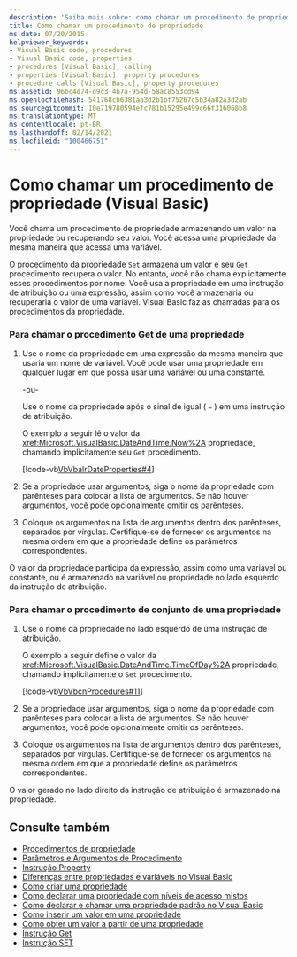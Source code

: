 ```yaml
---
description: 'Saiba mais sobre: como chamar um procedimento de propriedade (Visual Basic)'
title: Como chamar um procedimento de propriedade
ms.date: 07/20/2015
helpviewer_keywords:
- Visual Basic code, procedures
- Visual Basic code, properties
- procedures [Visual Basic], calling
- properties [Visual Basic], property procedures
- procedure calls [Visual Basic], property procedures
ms.assetid: 96bc4d74-d9c3-4b7a-954d-58ac8553cd94
ms.openlocfilehash: 541768cb6381aa3d2b1bf75267c5b34a82a3d2ab
ms.sourcegitcommit: 10e719780594efc781b15295e499c66f316068b8
ms.translationtype: MT
ms.contentlocale: pt-BR
ms.lasthandoff: 02/14/2021
ms.locfileid: "100466751"
---
```

# <a name="how-to-call-a-property-procedure-visual-basic"></a>Como chamar um procedimento de propriedade (Visual Basic)

Você chama um procedimento de propriedade armazenando um valor na propriedade ou recuperando seu valor. Você acessa uma propriedade da mesma maneira que acessa uma variável.  
  
 O procedimento da propriedade `Set` armazena um valor e seu `Get` procedimento recupera o valor. No entanto, você não chama explicitamente esses procedimentos por nome. Você usa a propriedade em uma instrução de atribuição ou uma expressão, assim como você armazenaria ou recuperaria o valor de uma variável. Visual Basic faz as chamadas para os procedimentos da propriedade.  
  
### <a name="to-call-a-propertys-get-procedure"></a>Para chamar o procedimento Get de uma propriedade  
  
1. Use o nome da propriedade em uma expressão da mesma maneira que usaria um nome de variável. Você pode usar uma propriedade em qualquer lugar em que possa usar uma variável ou uma constante.  
  
     -ou-  
  
     Use o nome da propriedade após o sinal de igual ( `=` ) em uma instrução de atribuição.  
  
     O exemplo a seguir lê o valor da <xref:Microsoft.VisualBasic.DateAndTime.Now%2A> propriedade, chamando implicitamente seu `Get` procedimento.  
  
     [!code-vb[VbVbalrDateProperties#4](~/samples/snippets/visualbasic/VS_Snippets_VBCSharp/VbVbalrDateProperties/VB/Module1.vb#4)]  
  
2. Se a propriedade usar argumentos, siga o nome da propriedade com parênteses para colocar a lista de argumentos. Se não houver argumentos, você pode opcionalmente omitir os parênteses.  
  
3. Coloque os argumentos na lista de argumentos dentro dos parênteses, separados por vírgulas. Certifique-se de fornecer os argumentos na mesma ordem em que a propriedade define os parâmetros correspondentes.  
  
 O valor da propriedade participa da expressão, assim como uma variável ou constante, ou é armazenado na variável ou propriedade no lado esquerdo da instrução de atribuição.  
  
### <a name="to-call-a-propertys-set-procedure"></a>Para chamar o procedimento de conjunto de uma propriedade  
  
1. Use o nome da propriedade no lado esquerdo de uma instrução de atribuição.  
  
     O exemplo a seguir define o valor da <xref:Microsoft.VisualBasic.DateAndTime.TimeOfDay%2A> propriedade, chamando implicitamente o `Set` procedimento.  
  
     [!code-vb[VbVbcnProcedures#11](~/samples/snippets/visualbasic/VS_Snippets_VBCSharp/VbVbcnProcedures/VB/Class1.vb#11)]  
  
2. Se a propriedade usar argumentos, siga o nome da propriedade com parênteses para colocar a lista de argumentos. Se não houver argumentos, você pode opcionalmente omitir os parênteses.  
  
3. Coloque os argumentos na lista de argumentos dentro dos parênteses, separados por vírgulas. Certifique-se de fornecer os argumentos na mesma ordem em que a propriedade define os parâmetros correspondentes.  
  
 O valor gerado no lado direito da instrução de atribuição é armazenado na propriedade.  
  
## <a name="see-also"></a>Consulte também

- [Procedimentos de propriedade](./property-procedures.md)
- [Parâmetros e Argumentos de Procedimento](./procedure-parameters-and-arguments.md)
- [Instrução Property](../../../language-reference/statements/property-statement.md)
- [Diferenças entre propriedades e variáveis no Visual Basic](./differences-between-properties-and-variables.md)
- [Como criar uma propriedade](./how-to-create-a-property.md)
- [Como declarar uma propriedade com níveis de acesso mistos](./how-to-declare-a-property-with-mixed-access-levels.md)
- [Como declarar e chamar uma propriedade padrão no Visual Basic](./how-to-declare-and-call-a-default-property.md)
- [Como inserir um valor em uma propriedade](./how-to-put-a-value-in-a-property.md)
- [Como obter um valor a partir de uma propriedade](./how-to-get-a-value-from-a-property.md)
- [Instrução Get](../../../language-reference/statements/get-statement.md)
- [Instrução SET](../../../language-reference/statements/set-statement.md)
